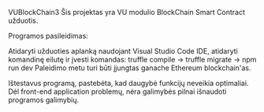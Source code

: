VUBlockChain3
Šis projektas yra VU modulio BlockChain Smart Contract užduotis.

Programos pasileidimas:

Atidaryti užduoties aplanką naudojant Visual Studio Code IDE, atidaryti komandinę eilutę ir įvesti komandas: truffle compile -> truffle migrate -> npm run dev Paleidimo metu turi būti įjungtas ganache Ethereum blockchain'as.

Ištestavus programą, pastebėta, kad daugybė funkcijų neveikia optimaliai. Dėl front-end application problemų, nėra galimybės pilnai išnaudoti programos galimybių.
